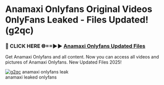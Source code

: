 # Anamaxi Onlyfans Original Videos 0nlyFans Leaked - Files Updated! (g2qc)

<h3>🔴 CLICK HERE 🌐==►► <a href="https://tinyurl.com/3hn5wdd3" rel="nofollow">Anamaxi Onlyfans Updated Files</a></h3>

Get Anamaxi Onlyfans and all content. Now you can access all videos and pictures of Anamaxi Onlyfans. New Updated Files 2025!

[![g2qc](https://i.imgur.com/4HnBqBT.gif)](https://tinyurl.com/3hn5wdd3)
anamaxi onlyfans leak<br>
anamaxi leaked onlyfans